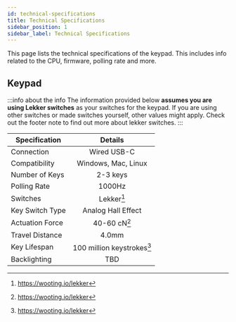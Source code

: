 ```yaml
---
id: technical-specifications
title: Technical Specifications
sidebar_position: 1
sidebar_label: Technical Specifications
---
```


This page lists the technical specifications of the keypad. This includes info related to the CPU, firmware, polling rate and more.

##  Keypad

:::info about the info
The information provided below **assumes you are using Lekker switches** as your switches for the keypad. If you are using other switches or made switches yourself, other values might apply. Check out the footer note to find out more about lekker switches.
:::

| **Specification** | **Details** |
| --- | :---: |
| Connection | Wired USB-C |
| Compatibility | Windows, Mac, Linux |
| Number of Keys | 2-3 keys |
| Polling Rate | 1000Hz |
| Switches | Lekker[^1] |
| Key Switch Type | Analog Hall Effect |
| Actuation Force | 40-60 cN[^1] |
| Travel Distance | 4.0mm |
| Key Lifespan | 100 million keystrokes[^1] |
| Backlighting | TBD |

[^1]: https://wooting.io/lekker